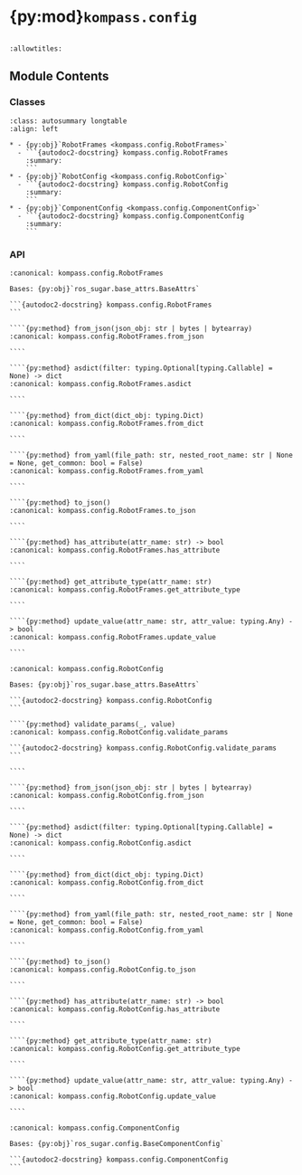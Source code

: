 # {py:mod}`kompass.config`

```{py:module} kompass.config
```

```{autodoc2-docstring} kompass.config
:allowtitles:
```

## Module Contents

### Classes

````{list-table}
:class: autosummary longtable
:align: left

* - {py:obj}`RobotFrames <kompass.config.RobotFrames>`
  - ```{autodoc2-docstring} kompass.config.RobotFrames
    :summary:
    ```
* - {py:obj}`RobotConfig <kompass.config.RobotConfig>`
  - ```{autodoc2-docstring} kompass.config.RobotConfig
    :summary:
    ```
* - {py:obj}`ComponentConfig <kompass.config.ComponentConfig>`
  - ```{autodoc2-docstring} kompass.config.ComponentConfig
    :summary:
    ```
````

### API

`````{py:class} RobotFrames
:canonical: kompass.config.RobotFrames

Bases: {py:obj}`ros_sugar.base_attrs.BaseAttrs`

```{autodoc2-docstring} kompass.config.RobotFrames
```

````{py:method} from_json(json_obj: str | bytes | bytearray)
:canonical: kompass.config.RobotFrames.from_json

````

````{py:method} asdict(filter: typing.Optional[typing.Callable] = None) -> dict
:canonical: kompass.config.RobotFrames.asdict

````

````{py:method} from_dict(dict_obj: typing.Dict)
:canonical: kompass.config.RobotFrames.from_dict

````

````{py:method} from_yaml(file_path: str, nested_root_name: str | None = None, get_common: bool = False)
:canonical: kompass.config.RobotFrames.from_yaml

````

````{py:method} to_json()
:canonical: kompass.config.RobotFrames.to_json

````

````{py:method} has_attribute(attr_name: str) -> bool
:canonical: kompass.config.RobotFrames.has_attribute

````

````{py:method} get_attribute_type(attr_name: str)
:canonical: kompass.config.RobotFrames.get_attribute_type

````

````{py:method} update_value(attr_name: str, attr_value: typing.Any) -> bool
:canonical: kompass.config.RobotFrames.update_value

````

`````

`````{py:class} RobotConfig
:canonical: kompass.config.RobotConfig

Bases: {py:obj}`ros_sugar.base_attrs.BaseAttrs`

```{autodoc2-docstring} kompass.config.RobotConfig
```

````{py:method} validate_params(_, value)
:canonical: kompass.config.RobotConfig.validate_params

```{autodoc2-docstring} kompass.config.RobotConfig.validate_params
```

````

````{py:method} from_json(json_obj: str | bytes | bytearray)
:canonical: kompass.config.RobotConfig.from_json

````

````{py:method} asdict(filter: typing.Optional[typing.Callable] = None) -> dict
:canonical: kompass.config.RobotConfig.asdict

````

````{py:method} from_dict(dict_obj: typing.Dict)
:canonical: kompass.config.RobotConfig.from_dict

````

````{py:method} from_yaml(file_path: str, nested_root_name: str | None = None, get_common: bool = False)
:canonical: kompass.config.RobotConfig.from_yaml

````

````{py:method} to_json()
:canonical: kompass.config.RobotConfig.to_json

````

````{py:method} has_attribute(attr_name: str) -> bool
:canonical: kompass.config.RobotConfig.has_attribute

````

````{py:method} get_attribute_type(attr_name: str)
:canonical: kompass.config.RobotConfig.get_attribute_type

````

````{py:method} update_value(attr_name: str, attr_value: typing.Any) -> bool
:canonical: kompass.config.RobotConfig.update_value

````

`````

````{py:class} ComponentConfig
:canonical: kompass.config.ComponentConfig

Bases: {py:obj}`ros_sugar.config.BaseComponentConfig`

```{autodoc2-docstring} kompass.config.ComponentConfig
```

````

